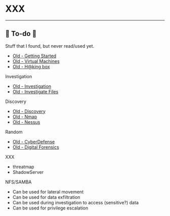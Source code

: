 # XXX

<hr class="sep-both">

## 👻 To-do 👻

Stuff that I found, but never read/used yet.

<div class="row row-cols-md-2"><div>

* [Old - Getting Started](/_kmp/_cybersecurity/cybersecurity/index.md)
* [Old - Virtual Machines](/_kmp/_cybersecurity/cybersecurity/vms.md)
* [Old - H@king box](/_kmp/_cybersecurity/cybersecurity/hacking_box.md)

Investigation

* [Old - Investigation](/_kmp/_cybersecurity/investigation/general/index.md)
* [Old - Investigate Files](/_kmp/_cybersecurity/investigation/files/index.md)
</div><div>

Discovery

* [Old - Discovery](/_kmp/_cybersecurity/discovery/index.md)
* [Old - Nmap](/_kmp/_cybersecurity/discovery/nmap/index.md)
* [Old - Nessus](/_kmp/_cybersecurity/discovery/nmap/index.md)

Random

* [Old - CyberDefense](/_kmp/_cybersecurity/defense/general/index.md)
* [Old - Digital Forensics](/_kmp/_cybersecurity/defense/digital_forensics/index.md)

XXX

* threatmap
* ShadowServer

NFS/SAMBA
* Can be used for lateral movement
* Can be used for data exfiltration
* Can be used during investigation to access (sensitive?) data
* Can be used for privilege escalation
</div></div>